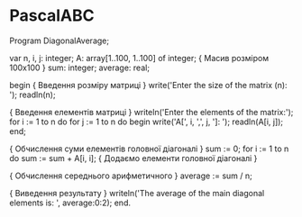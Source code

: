 # PascalABC
Program DiagonalAverage;

var
  n, i, j: integer;
  A: array[1..100, 1..100] of integer;  { Масив розміром 100x100 }
  sum: integer;
  average: real;

begin
  { Введення розміру матриці }
  write('Enter the size of the matrix (n): ');
  readln(n);
  
  { Введення елементів матриці }
  writeln('Enter the elements of the matrix:');
  for i := 1 to n do
    for j := 1 to n do
    begin
      write('A[', i, ',', j, ']: ');
      readln(A[i, j]);
    end;

  { Обчислення суми елементів головної діагоналі }
  sum := 0;
  for i := 1 to n do
    sum := sum + A[i, i];  { Додаємо елементи головної діагоналі }
  
  { Обчислення середнього арифметичного }
  average := sum / n;
  
  { Виведення результату }
  writeln('The average of the main diagonal elements is: ', average:0:2);
end.
